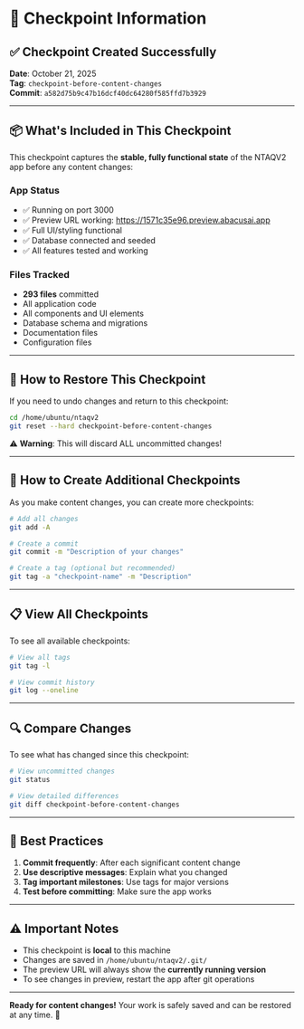 # 📍 Checkpoint Information

## ✅ Checkpoint Created Successfully

**Date**: October 21, 2025  
**Tag**: `checkpoint-before-content-changes`  
**Commit**: `a582d75b9c47b16dcf40dc64280f585ffd7b3929`

---

## 📦 What's Included in This Checkpoint

This checkpoint captures the **stable, fully functional state** of the NTAQV2 app before any content changes:

### App Status
- ✅ Running on port 3000
- ✅ Preview URL working: https://1571c35e96.preview.abacusai.app
- ✅ Full UI/styling functional
- ✅ Database connected and seeded
- ✅ All features tested and working

### Files Tracked
- **293 files** committed
- All application code
- All components and UI elements
- Database schema and migrations
- Documentation files
- Configuration files

---

## 🔄 How to Restore This Checkpoint

If you need to undo changes and return to this checkpoint:

```bash
cd /home/ubuntu/ntaqv2
git reset --hard checkpoint-before-content-changes
```

⚠️ **Warning**: This will discard ALL uncommitted changes!

---

## 💾 How to Create Additional Checkpoints

As you make content changes, you can create more checkpoints:

```bash
# Add all changes
git add -A

# Create a commit
git commit -m "Description of your changes"

# Create a tag (optional but recommended)
git tag -a "checkpoint-name" -m "Description"
```

---

## 📋 View All Checkpoints

To see all available checkpoints:

```bash
# View all tags
git tag -l

# View commit history
git log --oneline
```

---

## 🔍 Compare Changes

To see what has changed since this checkpoint:

```bash
# View uncommitted changes
git status

# View detailed differences
git diff checkpoint-before-content-changes
```

---

## 🎯 Best Practices

1. **Commit frequently**: After each significant content change
2. **Use descriptive messages**: Explain what you changed
3. **Tag important milestones**: Use tags for major versions
4. **Test before committing**: Make sure the app works

---

## ⚠️ Important Notes

- This checkpoint is **local** to this machine
- Changes are saved in `/home/ubuntu/ntaqv2/.git/`
- The preview URL will always show the **currently running version**
- To see changes in preview, restart the app after git operations

---

**Ready for content changes!** Your work is safely saved and can be restored at any time. 🚀
